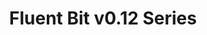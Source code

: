 ---
title: 'Fluent Bit v0.12 Series'
description: 'Old Fluent Bit v0.12 series. Based on bug reports or specific minor feature requests, we do quick releases upon demand. Below is a list of the notes for each version.'
url: '/documentation/v0.12/'
latestVer:
  heading: "Fluent Bit v1.8.2 is out!"
  subHeading: "New release on Jul 20, 2021,"
  text: "Check out the Release Notes, read the Updated Documentation or jump directly to the Downloads Section."
  smallText: "We are part of a wide community, <strong>no vendor lock-in.</strong>"
  btnText: "Download Now"
  btnUrl: "https://docs.fluentbit.io/manual/installation/getting-started-with-fluent-bit"
  bottomText: ":: Read Documentation"
  bottomUrl: "#"
releaseNotes:
  heading: "Release Notes v1.8.3"
  version: "v1.8.3"
  text: "Fluent Bit is a Fast and Lightweight Data Processor and Forwarder for Linux, BSD and OSX. We are proud to announce the availability of Fluent Bit v1.8.3. <br>
  For people upgrading from previous versions you must read the Upgrading Notes section of our documentation:
  https://docs.fluentbit.io/manual/installation/upgrade_notes"
---